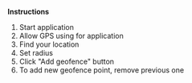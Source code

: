 **Instructions**
1. Start application
2. Allow GPS using for application
3. Find your location
4. Set radius
5. Click "Add geofence" button
6. To add new geofence point, remove previous one
